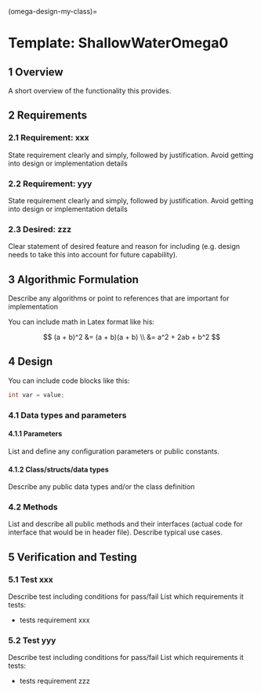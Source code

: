 (omega-design-my-class)=
# Template: ShallowWaterOmega0

## 1 Overview

A short overview of the functionality this provides.

## 2 Requirements

### 2.1 Requirement: xxx

State requirement clearly and simply, followed by justification.
Avoid getting into design or implementation details 

### 2.2 Requirement: yyy

State requirement clearly and simply, followed by justification.
Avoid getting into design or implementation details 

### 2.3 Desired: zzz

Clear statement of desired feature and reason for including (e.g. design needs 
to take this into account for future capability).

## 3 Algorithmic Formulation

Describe any algorithms or point to references that are important for implementation

You can include math in Latex format like his:

$$
(a + b)^2  &=  (a + b)(a + b) \\
           &=  a^2 + 2ab + b^2
$$

## 4 Design

You can include code blocks like this:

```c++
int var = value;
```

### 4.1 Data types and parameters

#### 4.1.1 Parameters 

List and define any configuration parameters or public constants.

#### 4.1.2 Class/structs/data types

Describe any public data types and/or the class definition

### 4.2 Methods

List and describe all public methods and their interfaces (actual code for 
interface that would be in header file). Describe typical use cases.

## 5 Verification and Testing

### 5.1 Test xxx

Describe test including conditions for pass/fail
List which requirements it tests: 
  - tests requirement xxx

### 5.2 Test yyy

Describe test including conditions for pass/fail
List which requirements it tests: 
  - tests requirement zzz
